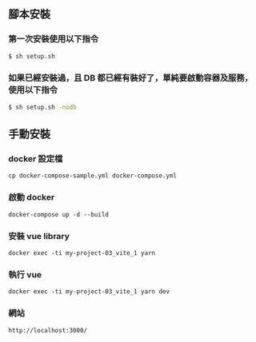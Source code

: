 ## 腳本安裝

### 第一次安裝使用以下指令

```bash
$ sh setup.sh
```

### 如果已經安裝過，且 DB 都已經有裝好了，單純要啟動容器及服務，使用以下指令

```bash
$ sh setup.sh -nodb
```

## 手動安裝

### docker 設定檔

```
cp docker-compose-sample.yml docker-compose.yml
```

### 啟動 docker

```
docker-compose up -d --build
```

### 安裝 vue library

```
docker exec -ti my-project-03_vite_1 yarn
```

### 執行 vue

```
docker exec -ti my-project-03_vite_1 yarn dev
```

### 網站

```
http://localhost:3000/
```